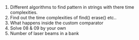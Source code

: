 <!-- More on Char Arrays & Strings -->
<!-- Codehelp HW -->
1. Different algorithms to find pattern in strings with there time complexities.
2. Find out the time complexities of find() erase() etc..
3. What happens inside the custom comparator
4. Solve 08 & 09 by your own
5. Number of laser beams in a bank
<!-- Questions -->